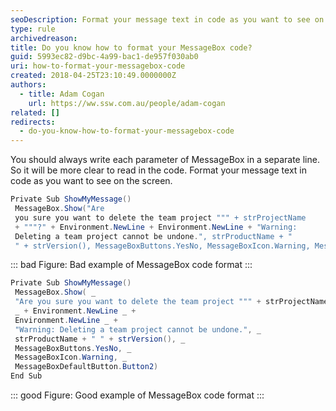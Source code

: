 ```yaml
---
seoDescription: Format your message text in code as you want to see on the screen. Write each parameter of MessageBox in a separate line for clarity.
type: rule
archivedreason:
title: Do you know how to format your MessageBox code?
guid: 5993ec82-d9bc-4a99-bac1-de957f030ab0
uri: how-to-format-your-messagebox-code
created: 2018-04-25T23:10:49.0000000Z
authors:
  - title: Adam Cogan
    url: https://ww.ssw.com.au/people/adam-cogan
related: []
redirects:
  - do-you-know-how-to-format-your-messagebox-code
---
```


You should always write each parameter of MessageBox in a separate line. So it will be more clear to read in the code. Format your message text in code as you want to see on the screen.

<!--endintro-->

```cs
Private Sub ShowMyMessage()
 MessageBox.Show("Are
 you sure you want to delete the team project """ + strProjectName
 + """?" + Environment.NewLine + Environment.NewLine + "Warning:
 Deleting a team project cannot be undone.", strProductName + "
 " + strVersion(), MessageBoxButtons.YesNo, MessageBoxIcon.Warning, MessageBoxDefaultButton.Button2)
```

::: bad
Figure: Bad example of MessageBox code format
:::

```cs
Private Sub ShowMyMessage()
 MessageBox.Show( _
 "Are you sure you want to delete the team project """ + strProjectName + """?"
 _ + Environment.NewLine _ +
 Environment.NewLine _ +
 "Warning: Deleting a team project cannot be undone.", _
 strProductName + " " + strVersion(), _
 MessageBoxButtons.YesNo, _
 MessageBoxIcon.Warning, _
 MessageBoxDefaultButton.Button2)
End Sub
```

::: good
Figure: Good example of MessageBox code format
:::
